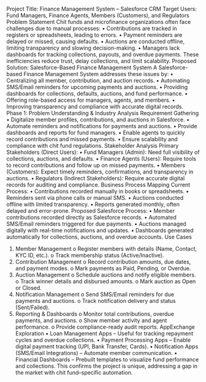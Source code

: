 Project Title: Finance Management System – Salesforce CRM 
Target Users: Fund Managers, Finance Agents, Members (Customers), and Regulators 
Problem Statement 
Chit funds and microfinance organizations often face challenges due to manual processes: 
• Contributions are tracked in registers or spreadsheets, leading to errors. 
• Payment reminders are delayed or missed, causing defaults. 
• Auctions are conducted offline, limiting transparency and slowing decision-making. 
• Managers lack dashboards for tracking collections, payouts, and overdue payments. 
These inefficiencies reduce trust, delay collections, and limit scalability. 
Proposed Solution: Salesforce-Based Finance Management System 
A Salesforce-based Finance Management System addresses these issues by: 
• Centralizing all member, contribution, and auction records. 
• Automating SMS/Email reminders for upcoming payments and auctions. 
• Providing dashboards for collections, defaults, auctions, and fund performance. 
• Offering role-based access for managers, agents, and members. 
• Improving transparency and compliance with accurate digital records. 
Phase 1: Problem Understanding & Industry Analysis 
Requirement Gathering 
• Digitalize member profiles, contributions, and auctions in Salesforce. 
• Automate reminders and notifications for payments and auctions. 
• Provide dashboards and reports for fund managers. 
• Enable agents to quickly record contributions and missed payments. 
• Ensure scalability and compliance with chit fund regulations. 
Stakeholder Analysis 
Primary Stakeholders (Direct Users): 
• Fund Managers (Admin): Need full visibility of collections, auctions, and defaults. 
• Finance Agents (Users): Require tools to record contributions and follow up on 
missed payments. 
• Members (Customers): Expect timely reminders, confirmations, and transparency in 
auctions. 
• Regulators (Indirect Stakeholders): Require accurate digital records for auditing 
and compliance. 
Business Process Mapping 
Current Process: 
• Contributions recorded manually in books or spreadsheets. 
• Reminders sent via phone calls or manual SMS. 
• Auctions conducted offline with limited transparency. 
• Reports generated monthly, often delayed and error-prone. 
Proposed Salesforce Process: 
• Member contributions recorded directly as Salesforce records. 
• Automated SMS/Email reminders triggered for due payments. 
• Auctions managed digitally with real-time notifications and updates. 
• Dashboards generated automatically for collections, auctions, and overdue accounts. 
Use Cases 
1. Member Management 
o Register members with details (Name, Contact, KYC ID, etc.). 
o Track membership status (Active/Inactive). 
2. Contribution Management 
o Record contribution amounts, due dates, and payment modes. 
o Mark payments as Paid, Pending, or Overdue. 
3. Auction Management 
o Schedule auctions and notify eligible members. 
o Track winner details and disbursed amounts. 
o Mark auction as Open or Closed. 
4. Notification Management 
o Send SMS/Email reminders for due payments and auctions. 
o Track notification delivery and status (Sent/Failed). 
5. Reporting & Dashboards 
o Monitor total contributions, overdue payments, and auctions. 
o Show member activity and agent performance. 
o Provide compliance-ready audit reports. 
AppExchange Exploration 
• Loan Management Apps – Useful for tracking repayment cycles and overdue 
collections. 
• Payment Processing Apps – Enable digital payment tracking (UPI, Bank Transfer, 
Cards). 
• Notification Apps (SMS/Email Integrations) – Automate member communication. 
• Financial Dashboards – Prebuilt templates to visualize fund performance and 
collections. 
This confirms the project is unique, addressing a gap in the market with chit fund–specific 
automation. 

